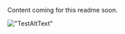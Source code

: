 Content coming for this readme soon. 

!["TestAltText"](https://github.com/LunarKitsune/CheesyMcForgeTest/blob/DataGen/ReadMeAssets/CheesyPcksResized.jpg "CheesyPckt prof pic")
